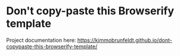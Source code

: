 # Don't copy-paste this Browserify template

Project documentation here:
https://kimmobrunfeldt.github.io/dont-copypaste-this-browserify-template/
